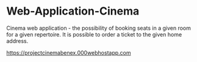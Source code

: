 # Web-Application-Cinema
 Cinema web application - the possibility of booking seats in a given room for a given repertoire. It is possible to order a ticket to the given home address.
 
 https://projectcinemabenex.000webhostapp.com
